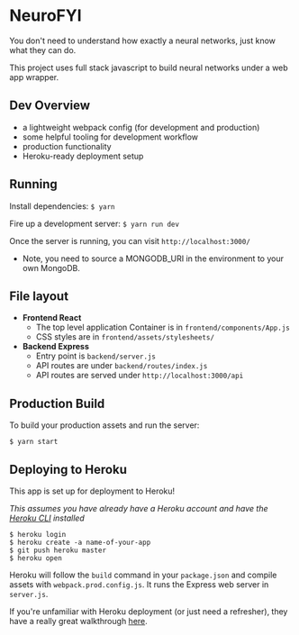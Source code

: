 # NeuroFYI
You don't need to understand how exactly a neural networks, just know what they can do.

This project uses full stack javascript to build neural networks under a web app wrapper.

## Dev Overview

* a lightweight webpack config (for development and production)
* some helpful tooling for development workflow
* production functionality
* Heroku-ready deployment setup

## Running

Install dependencies: `$ yarn`

Fire up a development server: `$ yarn run dev`

Once the server is running, you can visit `http://localhost:3000/`

* Note, you need to source a MONGODB_URI in the environment to your own MongoDB. 

## File layout

- **Frontend React**
    - The top level application Container is in `frontend/components/App.js`
    - CSS styles are in `frontend/assets/stylesheets/`
- **Backend Express**
    - Entry point is `backend/server.js`
    - API routes are under `backend/routes/index.js`
    - API routes are served under `http://localhost:3000/api`

## Production Build

To build your production assets and run the server:

```
$ yarn start
```

## Deploying to Heroku

This app is set up for deployment to Heroku!

_This assumes you have already have a Heroku account and have the
[Heroku CLI](https://devcenter.heroku.com/articles/heroku-cli) installed_

```
$ heroku login
$ heroku create -a name-of-your-app
$ git push heroku master
$ heroku open
```

Heroku will follow the `build` command in your `package.json` and compile assets with `webpack.prod.config.js`. It runs the Express web server in `server.js`.

If you're unfamiliar with Heroku deployment (or just need a refresher), they have a really great walkthrough [here](https://devcenter.heroku.com/articles/getting-started-with-nodejs#introduction).
